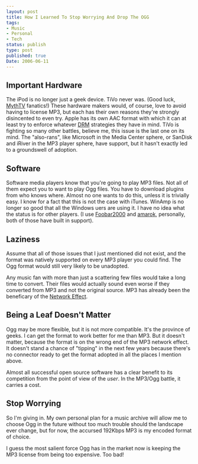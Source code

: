 ```yaml
---
layout: post
title: How I Learned To Stop Worrying And Drop The OGG
tags:
- Music
- Personal
- Tech
status: publish
type: post
published: true
Date: 2006-06-11
---
```


## Important Hardware

The iPod is no longer just a geek device.  TiVo never was.  (Good luck, [MythTV](https://www.mythtv.org/) fanatics!)  These hardware makers would, of course, love to avoid having to license MP3, but each has their own reasons they're strongly disincented to even try.  Apple has its own AAC format with which it can at least try to enforce whatever [DRM](http://en.wikipedia.org/wiki/Digital_Rights_Management) strategies they have in mind.  TiVo is fighting so many other battles, believe me, this issue is the last one on its mind.  The "also-rans", like Microsoft in the Media Center sphere, or SanDisk and iRiver in the MP3 player sphere, have support, but it hasn't exactly led to a groundswell of adoption.

## Software

Software media players know that you're going to play MP3 files.  Not all of them expect you to want to play Ogg files.  You have to download plugins from who knows where.  Almost no one wants to do this, unless it is trivially easy.  I know for a fact that this is not the case with iTunes.  WinAmp is no longer so good that all the Windows uers are using it.  I have no idea what the status is for other players.  (I use [Foobar2000](http://www.foobar2000.org/) and [amarok](https://amarok.kde.org/), personally, both of those have built in support).


## Laziness

Assume that all of those issues that I just mentioned did not exist, and the format was natively supported on every MP3 player you could find.  The Ogg format would still very likely to be unadopted.

Any music fan with more than just a scattering few files would take a long time to convert.  Their files would actually sound even worse if they converted from MP3 and not the original source.  MP3 has already been the beneficary of the [Network Effect](http://en.wikipedia.org/wiki/Network_effect).

## Being a Leaf Doesn't Matter

Ogg may be more flexible, but it is not more compatible.  It's the province of geeks.  I can get the format to work better for me than MP3.  But it doesn't matter, because the format is on the wrong end of the MP3 network effect.  It doesn't stand a chance of "tipping" in the next few years because there's no connector ready to get the format adopted in all the places I mention above.

Almost all successful open source software has a clear benefit to its competition from the point of view of the *user*.  In the MP3/Ogg battle, it carries a cost.

## Stop Worrying

So I'm giving in.  My own personal plan for a music archive will allow me to choose Ogg in the future without too much trouble should the landscape ever change, but for now, the accursed 192Kbps MP3 is my encoded format of choice.

I guess the most salient force Ogg has in the market now is keeping the MP3 license from being too expensive. Too bad!
